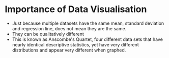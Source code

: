 # Importance of Data Visualisation
- Just because multiple datasets have the same mean, standard deviation and regression line, does not mean they are the same.
- They can be qualitatively different
- This is known as Anscombe's Quartet, four different data sets that have nearly identical descriptive statistics, yet have very different distributions and appear very different when graphed.